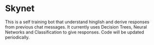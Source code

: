 # Skynet

This is a self training bot that understand hinglish and derive responses from previous chat messages. 
It currently uses 
Decision Trees, Neural Networks and Classification to give responses. Code will be updated periodically.
